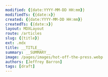```yaml
---
modified: {{date:YYYY-MM-DD HH:mm}}  
modifiedTs: {{date:x}}  
created: {{date:YYYY-MM-DD HH:mm}}  
createdTs: {{date:x}}  
layout: MDXLayout  
route: /articles  
slug: {{title}}
ext: .mdx 
title: __TITLE__
summary: __SUMMARY__
image: /pages/images/hot-off-the-press.webp
authors: [Jeffrey Barron]  
tags: [draft]
---
```



